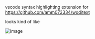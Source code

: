 vscode syntax highlighting extension for https://github.com/amm073334/woditext

looks kind of like

![image](https://github.com/amm073334/woditext-extension/assets/161201104/c19abbd8-a501-41ff-b6e5-bed323a4932b)
